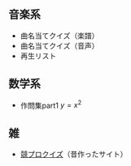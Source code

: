 ## 音楽系
- 曲名当てクイズ（楽譜）
- 曲名当てクイズ（音声）
- 再生リスト

## 数学系
- 作問集part1
$y=x^2$

## 雑
- [競プロクイズ](https://tenory.wixsite.com/kyopro-quiz1)（昔作ったサイト）